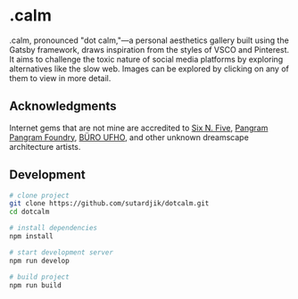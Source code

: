 # .calm

.calm, pronounced "dot calm,"—a personal aesthetics gallery built using the Gatsby framework, draws inspiration from the styles of VSCO and Pinterest. It aims to challenge the toxic nature of social media platforms by exploring alternatives like the slow web. Images can be explored by clicking on any of them to view in more detail.

## Acknowledgments

Internet gems that are not mine are accredited to [Six N. Five](https://sixnfive.com/), [Pangram Pangram Foundry](https://pangrampangram.com/), [BÜRO UFHO](https://www.ufho.com/), and other unknown dreamscape architecture artists.

## Development

```bash
# clone project
git clone https://github.com/sutardjik/dotcalm.git
cd dotcalm

# install dependencies
npm install

# start development server
npm run develop

# build project
npm run build
```
